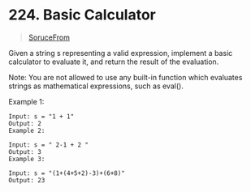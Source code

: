 # 224. Basic Calculator

> [SoruceFrom](https://leetcode.com/problems/basic-calculator/?envType=study-plan-v2&envId=top-interview-150)

Given a string s representing a valid expression, implement a basic calculator to evaluate it, and return the result of the evaluation.

Note: You are not allowed to use any built-in function which evaluates strings as mathematical expressions, such as eval().

 

Example 1:
```
Input: s = "1 + 1"
Output: 2
Example 2:
```
```
Input: s = " 2-1 + 2 "
Output: 3
Example 3:
```
```
Input: s = "(1+(4+5+2)-3)+(6+8)"
Output: 23
```


